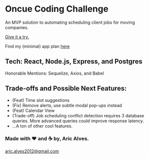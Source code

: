 # Oncue Coding Challenge

An MVP solution to automating scheduling client jobs for moving companies.

[Give it a try.](https://oncue-mvp.herokuapp.com/)

Find my (minimal) app plan [here](https://docs.google.com/document/d/1L6f221wNPLa2bSQVG2loMHuqiIpd0YrZiS-bfsZsigs/edit?usp=sharing)

## Tech: React, Node.js, Express, and Postgres
Honorable Mentions: Sequelize, Axios, and Babel

## Trade-offs and Possible Next Features:
- (Feat) Time slot suggestions
- (Fix) Remove alerts, use subtle modal pop-ups instead
- (Feat) Calendar View
- (Trade-off) Job scheduling conflict detection requires 3 database queries. More advanced queries could improve response latency.
- ...A ton of other cool features.

### Made with ❤️ and ☕️ by, Aric Alves.
aric.alves2012@gmail.com